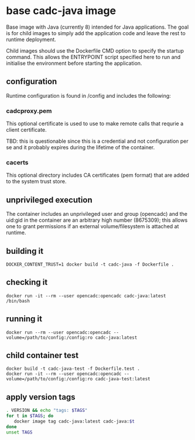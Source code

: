 # base cadc-java image

Base image with Java (currently 8) intended for Java applications. The goal is for child 
images to simply add the application code and leave the rest to runtime deployment.

Child images should use the  Dockerfile CMD option to specify the startup command. This allows
the ENTRYPOINT script specified here to run and initialise the environment before starting the
application.

## configuration

Runtime configuration is found in /config and includes the following:

### cadcproxy.pem

This optional certificate is used to use to make remote calls that requrie a client certificate.

TBD: this is questionable since this is a credential and not configuration per se and it probably expires 
during the lifetime of the container.

### cacerts

This optional directory includes CA certificates (pem format) that are added to the system trust store.

## unprivileged execution

The container includes an unprivileged user and group (opencadc) and the uid:gid in the container are an
arbitrary high number (8675309); this allows one to grant permissions if an external volume/filesystem 
is attached at runtime.

## building it
```
DOCKER_CONTENT_TRUST=1 docker build -t cadc-java -f Dockerfile .
```

## checking it
```
docker run -it --rm --user opencadc:opencadc cadc-java:latest /bin/bash
```

## running it
```
docker run --rm --user opencadc:opencadc --volume=/path/to/config:/config:ro cadc-java:latest
```

## child container test
```
docker build -t cadc-java-test -f Dockerfile.test .
docker run -it --rm --user opencadc:opencadc --volume=/path/to/config:/config:ro cadc-java-test:latest
```

## apply version tags
```bash
. VERSION && echo "tags: $TAGS" 
for t in $TAGS; do
   docker image tag cadc-java:latest cadc-java:$t
done
unset TAGS
```
